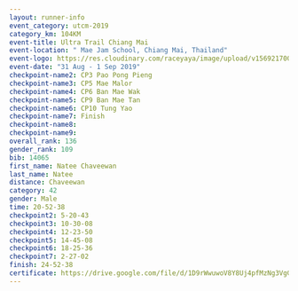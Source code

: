 ```yaml
---
layout: runner-info 
event_category: utcm-2019 
category_km: 104KM 
event-title: Ultra Trail Chiang Mai 
event-location: " Mae Jam School, Chiang Mai, Thailand" 
event-logo: https://res.cloudinary.com/raceyaya/image/upload/v1569217001/logo/ultra-trail-chiangmai_ay7efp.jpg 
event-date: "31 Aug - 1 Sep 2019" 
checkpoint-name2: CP3 Pao Pong Pieng 
checkpoint-name3: CP5 Mae Malor 
checkpoint-name4: CP6 Ban Mae Wak  
checkpoint-name5: CP9 Ban Mae Tan 
checkpoint-name6: CP10 Tung Yao 
checkpoint-name7: Finish 
checkpoint-name8: 
checkpoint-name9: 
overall_rank: 136
gender_rank: 109
bib: 14065
first_name: Natee Chaveewan
last_name: Natee
distance: Chaveewan
category: 42
gender: Male
time: 20-52-38
checkpoint2: 5-20-43
checkpoint3: 10-30-08
checkpoint4: 12-23-50
checkpoint5: 14-45-08
checkpoint6: 18-25-36
checkpoint7: 2-27-02
finish: 24-52-38
certificate: https://drive.google.com/file/d/1D9rWwuwoV8Y8Uj4pfMzNg3VgGqErt76A/view?usp=sharing
---
```


